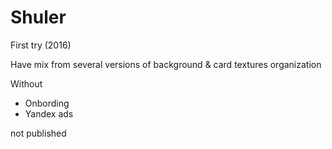 # Shuler

First try (2016)

Have mix from several versions of background & card textures organization

Without
- Onbording
- Yandex ads

not published

